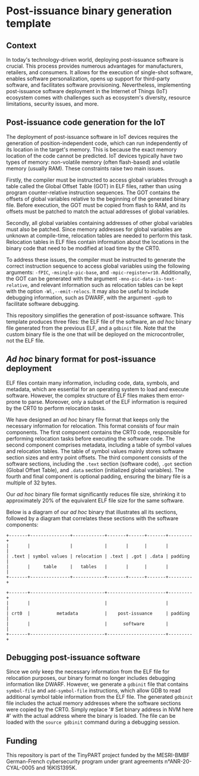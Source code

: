 # Post-issuance binary generation template

## Context

In today's technology-driven world, deploying post-issuance software is
crucial. This process provides numerous advantages for manufacturers,
retailers, and consumers. It allows for the execution of single-shot
software, enables software personalization, opens up support for
third-party software, and facilitates software provisioning.
Nevertheless, implementing post-issuance software deployment in the
Internet of Things (IoT) ecosystem comes with challenges such as
ecosystem's diversity, resource limitations, security issues, and more.

## Post-issuance code generation for the IoT

The deployment of post-issuance software in IoT devices requires the
generation of position-independent code, which can run independently of
its location in the target's memory. This is because the exact memory
location of the code cannot be predicted. IoT devices typically have two
types of memory: non-volatile memory (often flash-based) and volatile
memory (usually RAM). These constraints raise two main issues.

Firstly, the compiler must be instructed to access global variables
through a table called the Global Offset Table (GOT) in ELF files,
rather than using program counter-relative instruction sequences. The
GOT contains the offsets of global variables relative to the beginning
of the generated binary file. Before execution, the GOT must be copied
from flash to RAM, and its offsets must be patched to match the actual
addresses of global variables.

Secondly, all global variables containing addresses of other global
variables must also be patched. Since memory addresses for global
variables are unknown at compile-time, relocation tables are needed to
perform this task. Relocation tables in ELF files contain information
about the locations in the binary code that need to be modified at load
time by the CRT0.

To address these issues, the compiler must be instructed to generate the
correct instruction sequence to access global variables using the
following arguments: `-fPIC`, `-msingle-pic-base`, and
`-mpic-register=r10`. Additionally, the GOT can be generated with the
argument `-mno-pic-data-is-text-relative`, and relevant information such
as relocation tables can be kept with the option `-Wl,--emit-relocs`. It
may also be useful to include debugging information, such as DWARF, with
the argument `-ggdb` to facilitate software debugging.

This repository simplifies the generation of post-issuance software.
This template produces three files: the ELF file of the software, an *ad
hoc* binary file generated from the previous ELF, and a `gdbinit` file.
Note that the custom binary file is the one that will be deployed on the
microcontroller, not the ELF file.

## *Ad hoc* binary format for post-issuance deployment

ELF files contain many information, including code, data, symbols, and
metadata, which are essential for an operating system to load and
execute software. However, the complex structure of ELF files makes them
error-prone to parse. Moreover, only a subset of the ELF information is
required by the CRT0 to perform relocation tasks.

We have designed an *ad hoc* binary file format that keeps only the
necessary information for relocation. This format consists of four main
components. The first component contains the CRT0 code, responsible for
performing relocation tasks before executing the software code. The
second component comprises metadata, including a table of symbol values
and relocation tables. The table of symbol values mainly stores software
section sizes and entry point offsets. The third component consists of
the software sections, including the `.text` section (software code),
`.got` section (Global Offset Table), and `.data` section (initialized
global variables). The fourth and final component is optional padding,
ensuring the binary file is a multiple of 32 bytes.

Our *ad hoc* binary file format significantly reduces file size,
shrinking it to approximately 20% of the equivalent ELF file size for
the same software.

Below is a diagram of our *ad hoc* binary that illustrates all its
sections, followed by a diagram that correlates these sections with the
software components:

```
+-------+---------------+------------+-------+------+-------+---------+
|       |               |            |       |      |       |         |
| .text | symbol values | relocation | .text | .got | .data | padding |
|       |     table     |   tables   |       |      |       |         |
+-------+---------------+------------+-------+------+-------+---------+

+-------+----------------------------+----------------------+---------+
|       |                            |                      |         |
| crt0  |          metadata          |    post-issuance     | padding |
|       |                            |      software        |         |
+-------+----------------------------+----------------------+---------+
```

## Debugging post-issuance software

Since we only keep the necessary information from the ELF file for
relocation purposes, our binary format no longer includes debugging
information like DWARF. However, we generate a `gdbinit` file that
contains `symbol-file` and `add-symbol-file` instructions, which allow
GDB to read additional symbol table information from the ELF file. The
generated `gdbinit` file includes the actual memory addresses where the
software sections were copied by the CRT0. Simply replace '# Set binary
address in NVM here #' with the actual address where the binary is
loaded. The file can be loaded with the `source gdbinit` command during
a debugging session.

## Funding

This repository is part of the TinyPART project funded by the MESRI-BMBF
German-French cybersecurity program under grant agreements
n°ANR-20-CYAL-0005 and 16KIS1395K.
